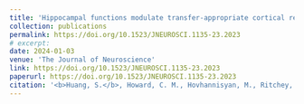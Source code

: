 ```yaml
---
title: 'Hippocampal functions modulate transfer-appropriate cortical representations supporting subsequent memory'
collection: publications
permalink: https://doi.org/10.1523/JNEUROSCI.1135-23.2023
# excerpt: 
date: 2024-01-03
venue: 'The Journal of Neuroscience'
link: https://doi.org/10.1523/JNEUROSCI.1135-23.2023
paperurl: https://doi.org/10.1523/JNEUROSCI.1135-23.2023
citation: '<b>Huang, S.</b>, Howard, C. M., Hovhannisyan, M., Ritchey, M., Cabeza, R., Davis, S. W. (2024). Hippocampal functions modulate transfer-appropriate cortical representations supporting subsequent memory. <i>Journal of Neuroscience, 44</i>(1).'
---
```

